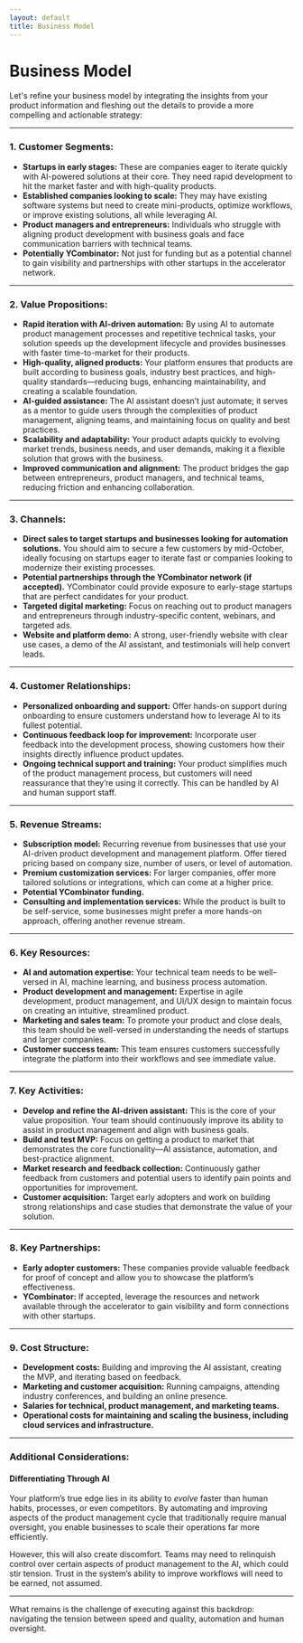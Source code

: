 ```yaml
---
layout: default
title: Business Model
---
```


# Business Model

Let's refine your business model by integrating the insights from your product information and fleshing out the details to provide a more compelling and actionable strategy:

---

### 1. Customer Segments:
- **Startups in early stages:** These are companies eager to iterate quickly with AI-powered solutions at their core. They need rapid development to hit the market faster and with high-quality products.
- **Established companies looking to scale:** They may have existing software systems but need to create mini-products, optimize workflows, or improve existing solutions, all while leveraging AI.
- **Product managers and entrepreneurs:** Individuals who struggle with aligning product development with business goals and face communication barriers with technical teams.
- **Potentially YCombinator:** Not just for funding but as a potential channel to gain visibility and partnerships with other startups in the accelerator network.

---

### 2. Value Propositions:
- **Rapid iteration with AI-driven automation:** By using AI to automate product management processes and repetitive technical tasks, your solution speeds up the development lifecycle and provides businesses with faster time-to-market for their products.
- **High-quality, aligned products:** Your platform ensures that products are built according to business goals, industry best practices, and high-quality standards—reducing bugs, enhancing maintainability, and creating a scalable foundation.
- **AI-guided assistance:** The AI assistant doesn’t just automate; it serves as a mentor to guide users through the complexities of product management, aligning teams, and maintaining focus on quality and best practices.
- **Scalability and adaptability:** Your product adapts quickly to evolving market trends, business needs, and user demands, making it a flexible solution that grows with the business.
- **Improved communication and alignment:** The product bridges the gap between entrepreneurs, product managers, and technical teams, reducing friction and enhancing collaboration.
  
---

### 3. Channels:
- **Direct sales to target startups and businesses looking for automation solutions.** You should aim to secure a few customers by mid-October, ideally focusing on startups eager to iterate fast or companies looking to modernize their existing processes.
- **Potential partnerships through the YCombinator network (if accepted).** YCombinator could provide exposure to early-stage startups that are perfect candidates for your product.
- **Targeted digital marketing:** Focus on reaching out to product managers and entrepreneurs through industry-specific content, webinars, and targeted ads.
- **Website and platform demo:** A strong, user-friendly website with clear use cases, a demo of the AI assistant, and testimonials will help convert leads.

---

### 4. Customer Relationships:
- **Personalized onboarding and support:** Offer hands-on support during onboarding to ensure customers understand how to leverage AI to its fullest potential.
- **Continuous feedback loop for improvement:** Incorporate user feedback into the development process, showing customers how their insights directly influence product updates.
- **Ongoing technical support and training:** Your product simplifies much of the product management process, but customers will need reassurance that they’re using it correctly. This can be handled by AI and human support staff.
  
---

### 5. Revenue Streams:
- **Subscription model:** Recurring revenue from businesses that use your AI-driven product development and management platform. Offer tiered pricing based on company size, number of users, or level of automation.
- **Premium customization services:** For larger companies, offer more tailored solutions or integrations, which can come at a higher price.
- **Potential YCombinator funding.**
- **Consulting and implementation services:** While the product is built to be self-service, some businesses might prefer a more hands-on approach, offering another revenue stream.
  
---

### 6. Key Resources:
- **AI and automation expertise:** Your technical team needs to be well-versed in AI, machine learning, and business process automation.
- **Product development and management:** Expertise in agile development, product management, and UI/UX design to maintain focus on creating an intuitive, streamlined product.
- **Marketing and sales team:** To promote your product and close deals, this team should be well-versed in understanding the needs of startups and larger companies.
- **Customer success team:** This team ensures customers successfully integrate the platform into their workflows and see immediate value.

---

### 7. Key Activities:
- **Develop and refine the AI-driven assistant:** This is the core of your value proposition. Your team should continuously improve its ability to assist in product management and align with business goals.
- **Build and test MVP:** Focus on getting a product to market that demonstrates the core functionality—AI assistance, automation, and best-practice alignment.
- **Market research and feedback collection:** Continuously gather feedback from customers and potential users to identify pain points and opportunities for improvement.
- **Customer acquisition:** Target early adopters and work on building strong relationships and case studies that demonstrate the value of your solution.

---

### 8. Key Partnerships:
- **Early adopter customers:** These companies provide valuable feedback for proof of concept and allow you to showcase the platform’s effectiveness.
- **YCombinator:** If accepted, leverage the resources and network available through the accelerator to gain visibility and form connections with other startups.
  
---

### 9. Cost Structure:
- **Development costs:** Building and improving the AI assistant, creating the MVP, and iterating based on feedback.
- **Marketing and customer acquisition:** Running campaigns, attending industry conferences, and building an online presence.
- **Salaries for technical, product management, and marketing teams.**
- **Operational costs for maintaining and scaling the business, including cloud services and infrastructure.**

---

### Additional Considerations:
  
#### **Differentiating Through AI**  
Your platform’s true edge lies in its ability to *evolve* faster than human habits, processes, or even competitors. By automating and improving aspects of the product management cycle that traditionally require manual oversight, you enable businesses to scale their operations far more efficiently.

However, this will also create discomfort. Teams may need to relinquish control over certain aspects of product management to the AI, which could stir tension. Trust in the system’s ability to improve workflows will need to be earned, not assumed.

---

What remains is the challenge of executing against this backdrop: navigating the tension between speed and quality, automation and human oversight.
